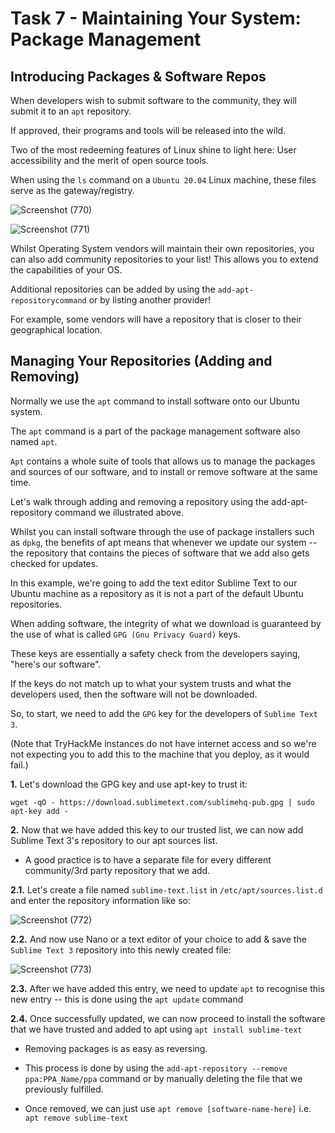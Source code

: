 # Task 7 - Maintaining Your System: Package Management 

## Introducing Packages & Software Repos

When developers wish to submit software to the community, they will submit it to an  `apt` repository. 

If approved, their programs and tools will be released into the wild. 

Two of the most redeeming features of Linux shine to light here: User accessibility and the merit of open source tools.

When using the `ls` command on a `Ubuntu 20.04` Linux machine, these files serve as the gateway/registry. 

![Screenshot (770)](https://user-images.githubusercontent.com/63872951/179573008-5d0bd6f7-0306-4b11-b275-a6511145562d.png)

![Screenshot (771)](https://user-images.githubusercontent.com/63872951/179573166-6efbc9ec-41da-45f5-b4c2-31c19ce22ac5.png)

Whilst Operating System vendors will maintain their own repositories, you can also add community repositories to your list! This allows you to extend the capabilities of your OS. 

Additional repositories can be added by using the `add-apt-repositorycommand` or by listing another provider! 

For example, some vendors will have a repository that is closer to their geographical location.

## Managing Your Repositories (Adding and Removing)

Normally we use the `apt` command to install software onto our Ubuntu system. 

The `apt` command is a part of the package management software also named `apt`. 

`Apt` contains a whole suite of tools that allows us to manage the packages and sources of our software, and to install or remove software at the same time.

Let's walk through adding and removing a repository using the add-apt-repository command we illustrated above. 

Whilst you can install software through the use of package installers such as `dpkg`, the benefits of apt means that whenever we update our system -- the repository that contains the pieces of software that we add also gets checked for updates. 

In this example, we're going to add the text editor Sublime Text to our Ubuntu machine as a repository as it is not a part of the default Ubuntu repositories. 

When adding software, the integrity of what we download is guaranteed by the use of what is called `GPG (Gnu Privacy Guard)` keys. 

These keys are essentially a safety check from the developers saying, "here's our software". 

If the keys do not match up to what your system trusts and what the developers used, then the software will not be downloaded.

So, to start, we need to add the `GPG` key for the developers of `Sublime Text 3`. 

(Note that TryHackMe instances do not have internet access and so we're not expecting you to add this to the machine that you deploy, as it would fail.)

**1.** Let's download the GPG key and use apt-key to trust it: 

`wget -qO - https://download.sublimetext.com/sublimehq-pub.gpg | sudo apt-key add -`

**2.** Now that we have added this key to our trusted list, we can now add Sublime Text 3's repository to our apt sources list. 

- A good practice is to have a separate file for every different community/3rd party repository that we add.

**2.1.** Let's create a file named `sublime-text.list` in `/etc/apt/sources.list.d` and enter the repository information like so:

![Screenshot (772)](https://user-images.githubusercontent.com/63872951/179574093-08fc7fed-5b8f-4653-b819-9485a9c97a6f.png)

**2.2.** And now use Nano or a text editor of your choice to add & save the `Sublime Text 3` repository into this newly created file:

![Screenshot (773)](https://user-images.githubusercontent.com/63872951/179574730-914f5367-2800-4ea4-90d6-74fe9afd01bc.png)


**2.3.** After we have added this entry, we need to update `apt` to recognise this new entry -- this is done using the `apt update` command

**2.4.** Once successfully updated, we can now proceed to install the software that we have trusted and added to apt using `apt install sublime-text`

- Removing packages is as easy as reversing. 

- This process is done by using the `add-apt-repository --remove ppa:PPA_Name/ppa` command or by manually deleting the file that we previously fulfilled. 

- Once removed, we can just use `apt remove [software-name-here]` i.e. `apt remove sublime-text`









